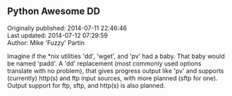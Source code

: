 ## Python Awesome DD  
Originally published: 2014-07-11 22:46:46  
Last updated: 2014-07-12 07:29:59  
Author: Mike 'Fuzzy' Partin  
  
Imagine if the *nix utilities 'dd', 'wget', and 'pv' had a baby. That baby would be named 'padd'. A 'dd' replacement (most commonly used options translate with no problem), that gives progress output like 'pv' and supports (currently) http(s) and ftp input sources, with more planned (sftp for one). Output support for ftp, sftp, and http(s) is also planned.